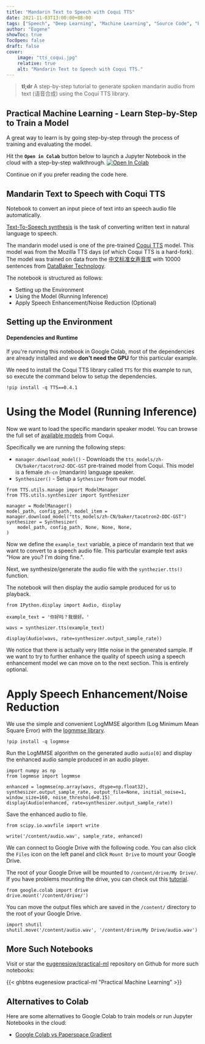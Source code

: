 ```yaml
---
title: "Mandarin Text to Speech with Coqui TTS"
date: 2021-11-03T13:00:00+08:00
tags: ["Speech", "Deep Learning", "Machine Learning", "Source Code", "PyTorch", "Text-to-Speech", "Jupyter Notebook", "Colab"]
author: "Eugene"
showToc: true
TocOpen: false
draft: false
cover:
    image: "tts_coqui.jpg"
    relative: true
    alt: "Mandarin Text to Speech with Coqui TTS."
---
```


> **tl;dr** A step-by-step tutorial to generate spoken mandarin audio from text (语音合成) using the Coqui TTS library.

## Practical Machine Learning - Learn Step-by-Step to Train a Model

A great way to learn is by going step-by-step through the process of training and evaluating the model.

Hit the **`Open in Colab`** button below to launch a Jupyter Notebook in the cloud with a step-by-step walkthrough.
[![Open In Colab](https://colab.research.google.com/assets/colab-badge.svg)](https://colab.research.google.com/github/eugenesiow/practical-ml/blob/master/notebooks/Mandarin_Text_to_Speech_with_Coqui_TTS.ipynb "Open in Colab")

Continue on if you prefer reading the code here.


## Mandarin Text to Speech with Coqui TTS

Notebook to convert an input piece of text into an speech audio file automatically.

[Text-To-Speech synthesis](https://paperswithcode.com/task/text-to-speech-synthesis) is the task of converting written text in natural language to speech.

The mandarin model used is one of the pre-trained [Coqui TTS](https://github.com/coqui-ai/TTS) model. This model was from the Mozilla TTS days (of which Coqui TTS is a hard-fork). The model was trained on data from the [中文标准女声音库](https://www.data-baker.com/data/index/source/) with 10000 sentences from [DataBaker Technology](https://www.data-baker.com/).

The notebook is structured as follows:
* Setting up the Environment
* Using the Model (Running Inference)
* Apply Speech Enhancement/Noise Reduction (Optional)

## Setting up the Environment

#### Dependencies and Runtime

If you're running this notebook in Google Colab, most of the dependencies are already installed and we **don't need the GPU** for this particular example. 

We need to install the Coqui TTS library called `TTS` for this example to run, so execute the command below to setup the dependencies.


```
!pip install -q TTS==0.4.1
```


# Using the Model (Running Inference)

Now we want to load the specific mandarin speaker model. You can browse the full set of [available models](https://github.com/coqui-ai/TTS/blob/main/TTS/.models.json) from Coqui.

Specifically we are running the following steps:

* `manager.download_model()` - Downloads the `tts_models/zh-CN/baker/tacotron2-DDC-GST` pre-trained model from Coqui. This model is a female `zh-cn` (mandarin) language speaker.
* `Synthesizer()` - Setup a `Sythesizer` from our model.


```
from TTS.utils.manage import ModelManager
from TTS.utils.synthesizer import Synthesizer

manager = ModelManager()
model_path, config_path, model_item = manager.download_model("tts_models/zh-CN/baker/tacotron2-DDC-GST")
synthesizer = Synthesizer(
    model_path, config_path, None, None, None,
)
```


Now we define the `example_text` variable, a piece of mandarin text that we want to convert to a speech audio file. This particular example text asks "How are you? I'm doing fine.".

Next, we synthesize/generate the audio file with the `synthezier.tts()` function.

The notebook will then display the audio sample produced for us to playback.


```
from IPython.display import Audio, display

example_text = '你好吗？我很好。'

wavs = synthesizer.tts(example_text)

display(Audio(wavs, rate=synthesizer.output_sample_rate))
```              


We notice that there is actually very little noise in the generated sample. If we want to try to further enhance the quality of speech using a speech enhancement model we can move on to the next section. This is entirely optional.

# Apply Speech Enhancement/Noise Reduction

We use the simple and convenient LogMMSE algorithm (Log Minimum Mean Square Error) with the [logmmse library](https://github.com/wilsonchingg/logmmse).


```
!pip install -q logmmse
```

Run the LogMMSE algorithm on the generated audio `audio[0]` and  display the enhanced audio sample produced in an audio player.


```
import numpy as np
from logmmse import logmmse

enhanced = logmmse(np.array(wavs, dtype=np.float32), synthesizer.output_sample_rate, output_file=None, initial_noise=1, window_size=160, noise_threshold=0.15)
display(Audio(enhanced, rate=synthesizer.output_sample_rate))
```


Save the enhanced audio to file.


```
from scipy.io.wavfile import write

write('/content/audio.wav', sample_rate, enhanced)
```

We can connect to Google Drive with the following code. You can also click the `Files` icon on the left panel and click `Mount Drive` to mount your Google Drive.

The root of your Google Drive will be mounted to `/content/drive/My Drive/`. If you have problems mounting the drive, you can check out this [tutorial](https://towardsdatascience.com/downloading-datasets-into-google-drive-via-google-colab-bcb1b30b0166).


```
from google.colab import drive
drive.mount('/content/drive/')
```

You can move the output files which are saved in the `/content/` directory to the root of your Google Drive.


```
import shutil
shutil.move('/content/audio.wav', '/content/drive/My Drive/audio.wav')
```

## More Such Notebooks

Visit or star the [eugenesiow/practical-ml](https://github.com/eugenesiow/practical-ml) repository on Github for more such notebooks:

{{< ghbtns eugenesiow practical-ml "Practical Machine Learning" >}}

## Alternatives to Colab

Here are some alternatives to Google Colab to train models or run Jupyter Notebooks in the cloud:

- [Google Colab vs Paperspace Gradient](https://news.machinelearning.sg/posts/google_colab_vs_paperspace_gradient/)
